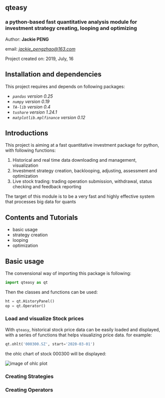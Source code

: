 ## qteasy
### a python-based fast quantitative analysis module for investment strategy creating, looping and optimizing

Author: **Jackie PENG**

email: *jackie_pengzhao@163.com* 

Project created on: 2019, July, 16

## Installation and dependencies
This project requires and depends on following packages:
- *`pandas` version 0.25*
- *`numpy` version 0.19*
- *`TA-lib` version 0.4*
- *`tushare` version 1.24.1*
- *`matplotlib.mplfinance` version 0.12*

## Introductions

This project is aiming at a fast quantitative investment package for python, with following functions:

1. Historical and real time data downloading and management, visualization
2. Investment strategy creation, backlooping, adjusting, assessment and optimization
3. Live stock trading: trading operation submission, withdrawal, status checking and feedback reporting

The target of this module is to be a very fast and highly effective system that processes big data for quants

## Contents and Tutorials

- basic usage
- strategy creation
- looping
- optimization

## Basic usage
The convensional way of importing this package is following:

```python
import qteasy as qt
```
Then the classes and functions can be used:

```python
ht = qt.HistoryPanel()
op = qt.Operator()
```
### Load and visualize Stock prices
With `qteasy`, historical stock price data can be easily loaded and displayed, with a series of functions that helps visualizing price data. for example:
```python
qt.ohlt('000300.SZ', start='2020-03-01')

```
the ohlc chart of stock 000300 will be displayed:

![image of ohlc plot](https://user-images.githubusercontent.com/34448648/91590745-648fe080-e98e-11ea-9b73-369e9dd78990.png)

### Creating Strategies


### Creating Operators